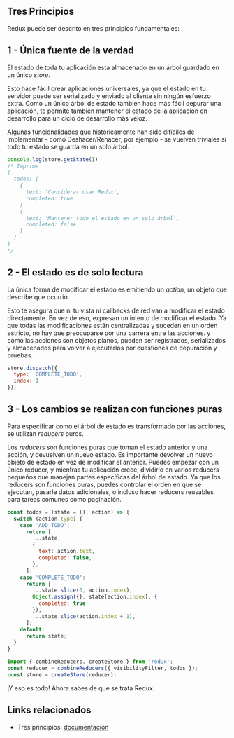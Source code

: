 ## Tres Principios

Redux puede ser descrito en tres principios fundamentales:


## 1 - Única fuente de la verdad

El estado de toda tu aplicación esta almacenado en un árbol guardado en un único *store*.

Esto hace fácil crear aplicaciones universales, ya que el estado en tu servidor puede ser serializado y enviado al cliente sin ningún esfuerzo extra. Como un único árbol de estado también hace más fácil depurar una aplicación, te permite también mantener el estado de la aplicación en desarrollo para un ciclo de desarrollo más veloz.

Algunas funcionalidades que históricamente han sido difíciles de implementar - como Deshacer/Rehacer, por ejemplo - se vuelven triviales si todo tu estado se guarda en un solo árbol.


```javascript
console.log(store.getState())
/* Imprime
{
  todos: [
    {
      text: 'Considerar usar Redux',
      completed: true
    },
    {
      text: 'Mantener todo el estado en un solo árbol',
      completed: false
    }
  ]
}
*/
```

## 2 - El estado es de solo lectura

La única forma de modificar el estado es emitiendo un *action*, un objeto que describe que ocurrió.

Esto te asegura que ni tu vista ni callbacks de red van a modificar el estado directamente.
En vez de eso, expresan un intento de modificar el estado.
Ya que todas las modificaciones están centralizadas y suceden en un orden estricto, no hay que preocuparse por una carrera entre las acciones. y como las acciones son objetos planos, pueden ser registrados, serializados y almacenados para volver a ejecutarlos por cuestiones de depuración y pruebas.

```javascript
store.dispatch({
  type: 'COMPLETE_TODO',
  index: 1
});
```

## 3 - Los cambios se realizan con funciones puras

Para especificar como el árbol de estado es transformado por las acciones, se utilizan *reducers* puros.

Los *reducers* son funciones puras que toman el estado anterior y una acción, y devuelven un nuevo estado.
Es importante devolver un nuevo objeto de estado en vez de modificar el anterior. Puedes empezar con un único reducer, y mientras tu aplicación crece, dividirlo en varios reducers pequeños que manejan partes específicas del árbol de estado. Ya que los reducers son funciones puras, puedes controlar el orden en que se ejecutan, pasarle datos adicionales, o incluso hacer reducers reusables para tareas comunes como paginación.

```javascript
const todos = (state = [], action) => {
  switch (action.type) {
    case 'ADD_TODO':
      return [
        ...state,
        {
          text: action.text,
          completed: false,
        },
      ];
    case 'COMPLETE_TODO':
      return [
        ...state.slice(0, action.index),
        Object.assign({}, state[action.index], {
          completed: true
        }),
        ...state.slice(action.index + 1),
      ];
    default:
      return state;
  }
}

import { combineReducers, createStore } from 'redux';
const reducer = combineReducers({ visibilityFilter, todos });
const store = createStore(reducer);
```

¡Y eso es todo! Ahora sabes de que se trata Redux.

## Links relacionados
- Tres principios: [documentación](https://es.redux.js.org/docs/introduccion/tres-principios.html)